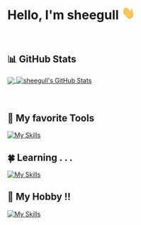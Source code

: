 # Hello, I'm sheegull <img src="https://raw.githubusercontent.com/sheegull/sheegull/master/wave.gif" width="30px" height="30px" />
　
## :bar_chart: GitHub Stats

<a href="https://github.com/sheegull/sheegull">
  <img align="center" src="https://github-readme-stats.vercel.app/api/top-langs/?username=sheegull&hide=java,html,tex&title_color=ffffff&text_color=c9cacc&icon_color=2bbc8a&bg_color=1d1f21&langs_count=3" />
</a>
<a href="https://github.com/sheegull/sheegull">
  <img align="center" src="https://github-readme-stats.vercel.app/api?username=sheegull&show_icons=true&line_height=27&count_private=true&title_color=ffffff&text_color=c9cacc&icon_color=2bbc8a&bg_color=1d1f21" alt="sheegull's GitHub Stats" />
</a>

　
## :star2: My favorite Tools
[![My Skills](https://skillicons.dev/icons?i=c,cpp,linux,neovim,html,css,js,react,nextjs,mongodb,firebase,py,django,aws)](https://github.com/sheegull)

## :four_leaf_clover: Learning . . .
[![My Skills](https://skillicons.dev/icons?i=go,rust,solidity,ts,vite,deno,threejs,tailwind,mysql,flutter,wasm,githubactions,docker,gcp,azure)](https://github.com/sheegull)

## :space_invader: My Hobby !!
[![My Skills](https://skillicons.dev/icons?i=figma,xd,pr,ae,blender,bots)](https://github.com/sheegull)
